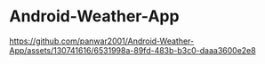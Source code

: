 # Android-Weather-App

https://github.com/panwar2001/Android-Weather-App/assets/130741616/6531998a-89fd-483b-b3c0-daaa3600e2e8

